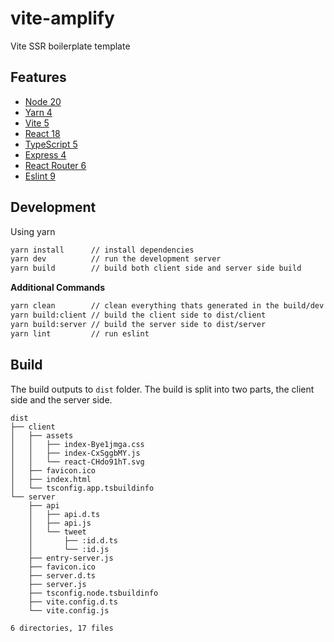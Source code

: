 # vite-amplify

Vite SSR boilerplate template

## Features

* [Node 20](https://nodejs.org/en/)
* [Yarn 4](https://yarnpkg.com/)
* [Vite 5](https://vitejs.dev/)
* [React 18](https://reactjs.org/)
* [TypeScript 5](https://www.typescriptlang.org/)
* [Express 4](https://expressjs.com/)
* [React Router 6](https://reactrouter.com/)
* [Eslint 9](https://eslint.org/)

## Development

Using yarn
```bash
yarn install      // install dependencies
yarn dev          // run the development server
yarn build        // build both client side and server side build
```

**Additional Commands**

```bash
yarn clean        // clean everything thats generated in the build/dev process
yarn build:client // build the client side to dist/client
yarn build:server // build the server side to dist/server
yarn lint         // run eslint
```

## Build

The build outputs to `dist` folder. The build is split into two parts, the client side and the server side.

```console
dist
├── client
│   ├── assets
│   │   ├── index-Bye1jmga.css
│   │   ├── index-CxSggbMY.js
│   │   └── react-CHdo91hT.svg
│   ├── favicon.ico
│   ├── index.html
│   └── tsconfig.app.tsbuildinfo
└── server
    ├── api
    │   ├── api.d.ts
    │   ├── api.js
    │   └── tweet
    │       ├── :id.d.ts
    │       └── :id.js
    ├── entry-server.js
    ├── favicon.ico
    ├── server.d.ts
    ├── server.js
    ├── tsconfig.node.tsbuildinfo
    ├── vite.config.d.ts
    └── vite.config.js

6 directories, 17 files
```
